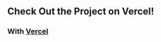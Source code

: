 ## Check Out the Project on Vercel!

### With [Vercel](https://vercel.com/martinmashalov-gmailcom/svelte-final-social/2k9TaGEybKc4Ar9kHQz3VLiqYVQY)

